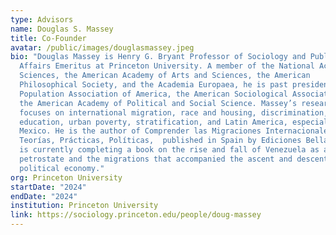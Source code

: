 ```yaml
---
type: Advisors
name: Douglas S. Massey
title: Co-Founder
avatar: /public/images/douglasmassey.jpeg
bio: "Douglas Massey is Henry G. Bryant Professor of Sociology and Public
  Affairs Emeritus at Princeton University. A member of the National Academy of
  Sciences, the American Academy of Arts and Sciences, the American
  Philosophical Society, and the Academia Europaea, he is past president of the
  Population Association of America, the American Sociological Association, and
  the American Academy of Political and Social Science. Massey’s research
  focuses on international migration, race and housing, discrimination,
  education, urban poverty, stratification, and Latin America, especially
  Mexico. He is the author of Comprender las Migraciones Internacionales:
  Teorías, Prácticas, Políticas,  published in Spain by Ediciones Bellaterra. He
  is currently completing a book on the rise and fall of Venezuela as a
  petrostate and the migrations that accompanied the ascent and descent of its
  political economy."
org: Princeton University
startDate: "2024"
endDate: "2024"
institution: Princeton University
link: https://sociology.princeton.edu/people/doug-massey
---
```

